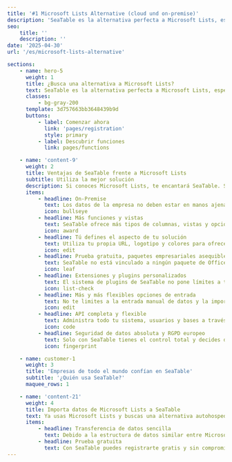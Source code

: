 ```yaml
---
title: '#1 Microsoft Lists Alternative (cloud und on-premise)'
description: 'SeaTable es la alternativa perfecta a Microsoft Lists, especialmente para las empresas que no quieren almacenar sus datos en la nube de Microsoft, pero quieren mantener el control total con un servidor autoalojado. SeaTable es la única alternativa real on-premise.'
seo:
    title: ''
    description: ''
date: '2025-04-30'
url: '/es/microsoft-lists-alternative'

sections:
    - name: hero-5
      weight: 1
      title: ¿Busca una alternativa a Microsoft Lists?
      text: SeaTable es la alternativa perfecta a Microsoft Lists, especialmente para empresas que no desean almacenar sus datos en la nube de Microsoft, sino que quieren tener el control total con un servidor autohospedado. SeaTable es la única alternativa on-premise real.
      classes:
          - bg-gray-200
      template: 3d757663bb3648439b9d
      buttons:
          - label: Comenzar ahora
            link: 'pages/registration'
            style: primary
          - label: Descubrir funciones
            link: pages/functions

    - name: 'content-9'
      weight: 2
      title: Ventajas de SeaTable frente a Microsoft Lists
      subtitle: Utiliza la mejor solución
      description: Si conoces Microsoft Lists, te encantará SeaTable. SeaTable ofrece más funciones y, como única alternativa, la posibilidad de ejecutar SeaTable en tu propio servidor, en tu centro de datos, con tu dominio y tu identidad corporativa.
      items:
          - headline: On-Premise
            text: Los datos de la empresa no deben estar en manos ajenas, sino en un sistema SeaTable autohospedado.<br><br>Microsoft Lists solo está disponible como parte de Office 365 en la nube de Microsoft. Con SeaTable, tú decides dónde instalar tu sistema y quién tiene acceso a tus datos.<br><br>SeaTable funciona tanto en servidores Linux como Windows, dedicados o virtualizados. Incluso es posible el funcionamiento en clúster.
            icon: bullseye
          - headline: Más funciones y vistas
            text: SeaTable ofrece más tipos de columnas, vistas y opciones de entrada.<br><br>Con más de 20 tipos de columnas, SeaTable ofrece muchas más posibilidades de recopilación de datos que Microsoft Lists.<br><br>Solo SeaTable permite vincular hojas, la entrada de datos mediante formularios web y mostrar los datos en Kanban o gráficos.
            icon: award
          - headline: Tú defines el aspecto de tu solución
            text: Utiliza tu propia URL, logotipo y colores para ofrecer SeaTable a tus empleados.<br><br>No puedes adaptar Microsoft Lists al diseño corporativo de tu empresa, igual que otros productos de Office 365. Debes conformarte con lo que hay.<br><br>SeaTable es justo lo contrario. Tú decides la URL de acceso, los colores y el logotipo, e incluso puedes personalizar las plantillas en SeaTable.
            icon: edit
          - headline: Prueba gratuita, paquetes empresariales asequibles
            text: SeaTable no está vinculado a ningún paquete de Office. Puedes probar SeaTable fácilmente en la nube.<br><br>SeaTable está disponible en varias versiones. SeaTable Cloud ofrece todas las funciones para el usuario, para que puedas probar SeaTable cómodamente. El servidor SeaTable también se puede instalar y probar gratis y sin compromiso con hasta tres usuarios.
            icon: leaf
          - headline: Extensiones y plugins personalizados
            text: El sistema de plugins de SeaTable no pone límites a tu imaginación.<br><br>¿Necesitas una visualización especial para datos geográficos? ¡Sin problema!<br><br>SeaTable ofrece su propio sistema de plugins, permitiendo ampliar y adaptar las funciones de SeaTable según tus necesidades.
            icon: list-check
          - headline: Más y más flexibles opciones de entrada
            text: No te limites a la entrada manual de datos y la importación de Excel con Microsoft Lists.<br><br>Microsoft Lists ofrece menos opciones de entrada de datos que SeaTable. Usa formularios web, enlaces de compartición y “Data Collection Sheets” para que tus empleados o socios comerciales puedan recopilar datos. Así, puedes consolidar toda la información en un solo sistema.
            icon: edit
          - headline: API completa y flexible
            text: Administra todo tu sistema, usuarios y bases a través de la API.<br><br>Microsoft Lists no ofrece interfaz API, lo que dificulta su integración con tus propias soluciones.<br><br>La API de SeaTable facilita todo esto. Tienes acceso a todas las funciones API para modificar datos dentro de una base, además de muchas otras llamadas para usuarios, líderes de equipo y administradores. Consulta nuestra [API Reference](https://api.seatable.com).
            icon: code
          - headline: Seguridad de datos absoluta y RGPD europeo
            text: Solo con SeaTable tienes el control total y decides dónde se almacenan tus datos.<br><br>Microsoft es una empresa estadounidense y almacena sus datos en centros de datos en EE. UU. Si eso no es un problema para ti, perfecto. Pero si quieres control total sobre los flujos y el almacenamiento de datos, deberías usar tu propio servidor SeaTable. Así podrás usar SeaTable para datos sensibles, personales o en áreas que requieren mayor protección. Solo un sistema on-premise lo permite.
            icon: fingerprint

    - name: customer-1
      weight: 3
      title: 'Empresas de todo el mundo confían en SeaTable'
      subtitle: '¿Quién usa SeaTable?'
      maquee_rows: 1

    - name: 'content-21'
      weight: 4
      title: Importa datos de Microsoft Lists a SeaTable
      text: Ya usas Microsoft Lists y buscas una alternativa autohospedada. Transferir tus datos de Lists a SeaTable es muy sencillo mediante exportación e importación.
      items:
          - headline: Transferencia de datos sencilla
            text: Debido a la estructura de datos similar entre Microsoft Lists y SeaTable, puedes migrar tus tablas existentes a SeaTable sin dificultad. Simplemente exporta tus tablas como archivo CSV y luego impórtalas en SeaTable. No puede ser más fácil.
          - headline: Prueba gratuita
            text: Con SeaTable puedes registrarte gratis y sin compromiso. Así puedes probar la migración de datos sin preocupaciones.
---
```

